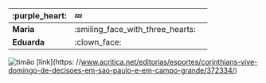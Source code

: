 

|:purple\_heart:|:zzz: ||
| :- | :- | :- |
|**Maria** |:smiling\_face\_with\_three\_hearts:||
|**Eduarda**|:clown\_face: ||

![timão](https://cdn.acritica.net/upload/dn_noticia/2019/04/1555252749.jpg )
[link](https: //www.acritica.net/editorias/esportes/corinthians-vive-domingo-de-decisoes-em-sao-paulo-e-em-campo-grande/372334/)
